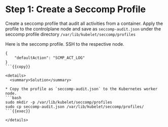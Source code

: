 # Step 1: Create a Seccomp Profile

Create a seccomp profile that audit all activities from a container. Apply the profile to the controlplane node and save as `seccomp-audit.json` under the seccomp profile directory `/var/lib/kubelet/seccomp/profiles`

Here is the seccomp profile. SSH to the respective node.

```
{
    "defaultAction": "SCMP_ACT_LOG"
}
```{{copy}}

<details>
  <summary>Solution</summary>

* Copy the profile as `seccomp-audit.json` to the Kubernetes worker node.
```bash
sudo mkdir -p /var/lib/kubelet/seccomp/profiles
sudo cp seccomp-audit.json /var/lib/kubelet/seccomp/profiles/
```{{exec}}

</details>
